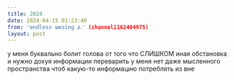 ```yaml
---
title: 2024
date: 2024-04-15 01:23:40
from: 'endless шизing ⍼' (channel1162404975)
layout: post
---
```


у меня буквально болит голова от того что СЛИШКОМ иная обстановка и нужно дохуя информации переварить у меня нет даже мысленного пространства чтоб какую-то информацию потреблять из вне
